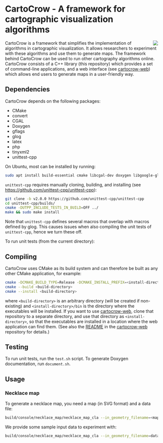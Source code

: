 # CartoCrow - A framework for cartographic visualization algorithms

<img align="right" src="https://user-images.githubusercontent.com/7533280/122964753-ddca4b00-d387-11eb-8320-7ba7bbb7e496.png">

CartoCrow is a framework that simplifies the implementation of algorithms in cartographic visualization. It allows researchers to experiment with these algorithms and use them to generate maps. The framework behind CartoCrow can be used to run other cartography algorithms online. CartoCrow consists of a C++ library (this repository) which provides a set of command-line applications, and a web interface (see [cartocrow-web](https://github.com/tue-alga/cartocrow-web)) which allows end users to generate maps in a user-friendly way.


## Dependencies

CartoCrow depends on the following packages:

* CMake
* convert
* CGAL
* Doxygen
* gflags
* glog
* latex
* php
* tinyxml2
* unittest-cpp

On Ubuntu, most can be installed by running:

```sh
sudo apt install build-essential cmake libcgal-dev doxygen libgoogle-glog-dev libgflags-dev imagemagick-6.q16 texlive-xetex php7.2-cli libtinyxml2-dev
```

`unittest-cpp` requires manually cloning, building, and installing (see https://github.com/unittest-cpp/unittest-cpp):
```sh
git clone -b v2.0.0 https://github.com/unittest-cpp/unittest-cpp
cd unittest-cpp/builds/
cmake -DUTPP_INCLUDE_TESTS_IN_BUILD=OFF ../
make && sudo make install
```
Note that `unittest-cpp` defines several macros that overlap with macros defined by glog. This causes issues when also compiling the unit tests of `unittest-cpp`, hence we turn these off.

To run unit tests (from the current directory):


## Compiling

CartoCrow uses CMake as its build system and can therefore be built as any other CMake application, for example:

```sh
cmake -DCMAKE_BUILD_TYPE=Release -DCMAKE_INSTALL_PREFIX=<install-directory> -S src -B <build-directory>
cmake --build <build-directory>
cmake --install <build-directory>
```

where `<build-directory>` is an arbitrary directory (will be created if non-existing) and `<install-directory>/bin` is the directory where the executables will be installed. If you want to use [cartocrow-web](https://github.com/tue-alga/cartocrow-web), clone that repository to a separate directory, and use that directory as `<install-directory>`, so that the executables are installed in a location where the web application can find them. (See also the [README](https://github.com/tue-alga/cartocrow-web/blob/master/README.md) in the [cartocrow-web](https://github.com/tue-alga/cartocrow-web) repository for details.)


## Testing

To run unit tests, run the `test.sh` script. To generate Doxygen documentation, run `document.sh`.


## Usage

### Necklace map

To generate a necklace map, you need a map (in SVG format) and a data file:

```bash
build/console/necklace_map/necklace_map_cla --in_geometry_filename=<map_file> --in_data_filename=<data_file> --in_value_name=<column_name> --out_filename=<output_file>
```

We provide some sample input data to experiment with:

```bash
build/console/necklace_map/necklace_map_cla --in_geometry_filename=data/necklace_map/wEU.svg --in_data_filename=data/necklace_map/wEU.txt --in_value_name=value
```
